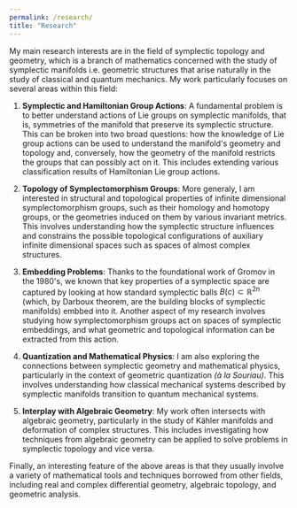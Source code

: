 ```yaml
---
permalink: /research/
title: "Research"
---
```


My main research interests are in the field of symplectic topology and geometry, which is a branch of mathematics concerned with the study of symplectic manifolds i.e. geometric structures that arise naturally in the study of classical and quantum mechanics. My work particularly focuses on several areas within this field:

1. **Symplectic and Hamiltonian Group Actions**: A fundamental problem is to better understand actions of Lie groups on symplectic manifolds, that is, symmetries of the manifold that preserve its symplectic structure. This can be broken into two broad questions: how the knowledge of Lie group actions can be used to understand the manifold's geometry and topology and, conversely, how the geometry of the manifold restricts the groups that can possibly act on it. This includes extending various classification results of Hamiltonian Lie group actions. 

2. **Topology of Symplectomorphism Groups**: More generaly, I am interested in structural and topological properties of infinite dimensional symplectomorphism groups, such as their homology and homotopy groups, or the geometries induced on them by various invariant metrics. This involves understanding how the symplectic structure influences and constrains the possible topological configurations of auxiliary infinite dimensional spaces such as spaces of almost complex structures.

4. **Embedding Problems**: Thanks to the foundational work of Gromov in the 1980's, we known that key properties of a symplectic space are captured by looking at how standard symplectic balls $B(c)\subset\mathbb{R}^{2n}$ (which, by Darboux theorem, are the building blocks of symplectic manifolds) embbed into it. Another aspect of my research involves studying how symplectomorphism groups act on spaces of symplectic embeddings, and what geometric and topological information can be extracted from this action.

5. **Quantization and Mathematical Physics**: I am also exploring the connections between symplectic geometry and mathematical physics, particularly in the context of geometric quantization *(à la Souriau)*. This involves understanding how classical mechanical systems described by symplectic manifolds transition to quantum mechanical systems.

3. **Interplay with Algebraic Geometry**:  My work often intersects with algebraic geometry, particularly in the study of Kähler manifolds and deformation of complex structures. This includes investigating how techniques from algebraic geometry can be applied to solve problems in symplectic topology and vice versa.


Finally, an interesting feature of the above areas is that they usually involve a variety of mathematical tools and techniques borrowed from other fields, including real and complex differential geometry, algebraic topology, and geometric analysis.